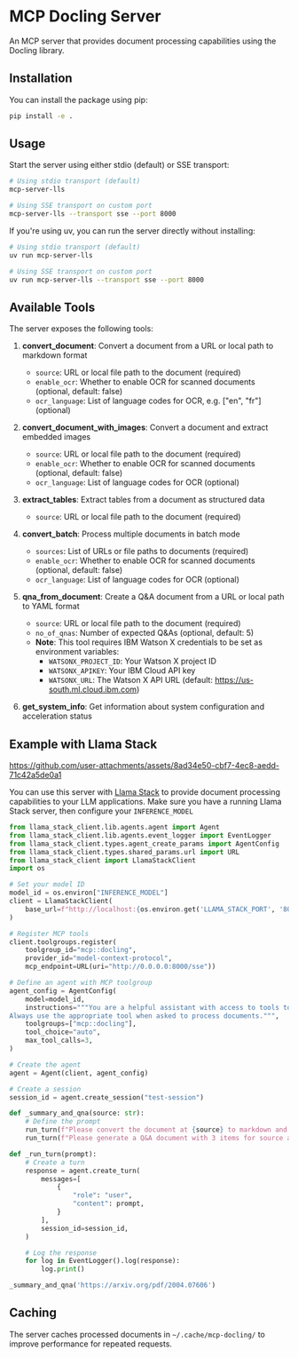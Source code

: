 # MCP Docling Server

An MCP server that provides document processing capabilities using the Docling library.

## Installation

You can install the package using pip:

```bash
pip install -e .
```

## Usage

Start the server using either stdio (default) or SSE transport:

```bash
# Using stdio transport (default)
mcp-server-lls

# Using SSE transport on custom port
mcp-server-lls --transport sse --port 8000
```

If you're using uv, you can run the server directly without installing:

```bash
# Using stdio transport (default)
uv run mcp-server-lls

# Using SSE transport on custom port
uv run mcp-server-lls --transport sse --port 8000
```

## Available Tools

The server exposes the following tools:

1. **convert_document**: Convert a document from a URL or local path to markdown format
   - `source`: URL or local file path to the document (required)
   - `enable_ocr`: Whether to enable OCR for scanned documents (optional, default: false)
   - `ocr_language`: List of language codes for OCR, e.g. ["en", "fr"] (optional)

2. **convert_document_with_images**: Convert a document and extract embedded images
   - `source`: URL or local file path to the document (required)
   - `enable_ocr`: Whether to enable OCR for scanned documents (optional, default: false)
   - `ocr_language`: List of language codes for OCR (optional)

3. **extract_tables**: Extract tables from a document as structured data
   - `source`: URL or local file path to the document (required)

4. **convert_batch**: Process multiple documents in batch mode
   - `sources`: List of URLs or file paths to documents (required)
   - `enable_ocr`: Whether to enable OCR for scanned documents (optional, default: false)
   - `ocr_language`: List of language codes for OCR (optional)

5. **qna_from_document**: Create a Q&A document from a URL or local path to YAML format
   - `source`: URL or local file path to the document (required)
   - `no_of_qnas`: Number of expected Q&As (optional, default: 5)
   - **Note**: This tool requires IBM Watson X credentials to be set as environment variables:
     - `WATSONX_PROJECT_ID`: Your Watson X project ID
     - `WATSONX_APIKEY`: Your IBM Cloud API key
     - `WATSONX_URL`: The Watson X API URL (default: https://us-south.ml.cloud.ibm.com)

6. **get_system_info**: Get information about system configuration and acceleration status

## Example with Llama Stack


https://github.com/user-attachments/assets/8ad34e50-cbf7-4ec8-aedd-71c42a5de0a1


You can use this server with [Llama Stack](https://github.com/meta-llama/llama-stack) to provide document processing capabilities to your LLM applications. Make sure you have a running Llama Stack server, then configure your `INFERENCE_MODEL`

```python
from llama_stack_client.lib.agents.agent import Agent
from llama_stack_client.lib.agents.event_logger import EventLogger
from llama_stack_client.types.agent_create_params import AgentConfig
from llama_stack_client.types.shared_params.url import URL
from llama_stack_client import LlamaStackClient
import os

# Set your model ID
model_id = os.environ["INFERENCE_MODEL"]
client = LlamaStackClient(
    base_url=f"http://localhost:{os.environ.get('LLAMA_STACK_PORT', '8080')}"
)

# Register MCP tools
client.toolgroups.register(
    toolgroup_id="mcp::docling",
    provider_id="model-context-protocol",
    mcp_endpoint=URL(uri="http://0.0.0.0:8000/sse"))

# Define an agent with MCP toolgroup
agent_config = AgentConfig(
    model=model_id,
    instructions="""You are a helpful assistant with access to tools to manipulate documents.
Always use the appropriate tool when asked to process documents.""",
    toolgroups=["mcp::docling"],
    tool_choice="auto",
    max_tool_calls=3,
)

# Create the agent
agent = Agent(client, agent_config)

# Create a session
session_id = agent.create_session("test-session")

def _summary_and_qna(source: str):
    # Define the prompt
    run_turn(f"Please convert the document at {source} to markdown and summarize its content.")
    run_turn(f"Please generate a Q&A document with 3 items for source at {source} and display it in YAML format.")

def _run_turn(prompt):
    # Create a turn
    response = agent.create_turn(
        messages=[
            {
                "role": "user",
                "content": prompt,
            }
        ],
        session_id=session_id,
    )

    # Log the response
    for log in EventLogger().log(response):
        log.print()

_summary_and_qna('https://arxiv.org/pdf/2004.07606')
```

## Caching

The server caches processed documents in `~/.cache/mcp-docling/` to improve performance for repeated requests.
